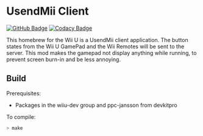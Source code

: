 # UsendMii Client

[![GitHub Badge](https://github.com/Crayon2000/UsendMii-Client/workflows/Continuous%20Integration/badge.svg)](https://github.com/Crayon2000/UsendMii-Client/actions)
[![Codacy Badge](https://api.codacy.com/project/badge/Grade/35c5a21659da4701bce75bf6015632fb)](https://www.codacy.com/app/Crayon2000/UsendMii-Client?utm_source=github.com&amp;utm_medium=referral&amp;utm_content=Crayon2000/UsendMii-Client&amp;utm_campaign=Badge_Grade)

This homebrew for the Wii U is a UsendMii client application.
The button states from the Wii U GamePad and the Wii Remotes will be sent to the server. This mod makes the gamepad not display anything while running, to prevent screen burn-in and be less annoying.

## Build

Prerequisites:

* Packages in the wiiu-dev group and ppc-jansson from devkitpro

To compile:

```bash
> make
```
